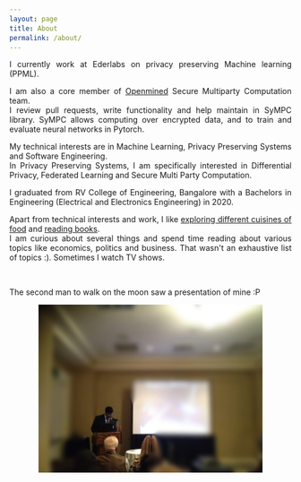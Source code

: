 ```yaml
---
layout: page
title: About
permalink: /about/
---
```


<p style="text-align:justify">I currently work at Ederlabs on privacy preserving Machine learning (PPML).</p>
<p style="text-align:justify">I am also a core member of <a target="_blank" href="https://www.openmined.org/">Openmined</a> Secure Multiparty Computation team.
<br/>
I review pull requests, write functionality and help maintain in SyMPC library. SyMPC allows computing over encrypted data, and to train and evaluate neural networks in Pytorch.</p>

<p style="text-align:justify">My technical interests are in Machine Learning, Privacy Preserving Systems and Software Engineering.<br />
In Privacy Preserving Systems, I am specifically interested in Differential Privacy, Federated Learning and Secure Multi Party Computation.</p>

<p style="text-align:justify">I graduated from RV College of Engineering, Bangalore with a Bachelors in Engineering (Electrical and Electronics Engineering) in 2020.</p>

<p style="text-align:justify">Apart from technical interests and work, I like <a target="_blank" href="https://www.zomato.com/users/hrishikesh-kamath-140752612/reviews">exploring different cuisines of food</a> and <a target="_blank" href="https://www.goodreads.com/user/show/145917634-hrishikesh-kamath">reading books</a>. <br/> I am curious about several things and spend time reading about various topics like economics, politics and business. That wasn't an exhaustive list of topics :). Sometimes I watch TV shows. </p>
<br />

<p>The second man to walk on the moon saw a presentation of mine :P </p>

<center>
<img height="300px" width="400px" src="https://github.com/kamathhrishi/MyWebsite/blob/gh-pages/assets/buzz.jpg?raw=true">
</center>
